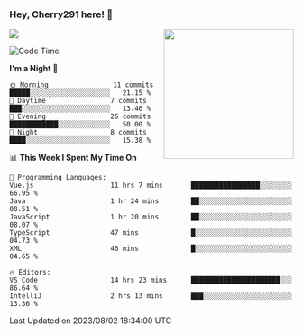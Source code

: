 ### Hey, Cherry291 here! 👋

![](https://metrics.lecoq.io/cherry291?template=classic&config.timezone=Asia%2FShanghai)
<img align='right' src="https://media.giphy.com/media/M9gbBd9nbDrOTu1Mqx/giphy.gif" width="230">
<!-- ![](https://github-readme-stats-ouuan.vercel.app/api?username=cherry291&theme=dark&show_icons=true) -->

<!--START_SECTION:waka-->
![Code Time](http://img.shields.io/badge/Code%20Time-97%20hrs%2025%20mins-blue)

**I'm a Night 🦉** 

```text
🌞 Morning                11 commits          █████░░░░░░░░░░░░░░░░░░░░   21.15 % 
🌆 Daytime                7 commits           ███░░░░░░░░░░░░░░░░░░░░░░   13.46 % 
🌃 Evening                26 commits          ████████████░░░░░░░░░░░░░   50.00 % 
🌙 Night                  8 commits           ████░░░░░░░░░░░░░░░░░░░░░   15.38 % 
```


📊 **This Week I Spent My Time On** 

```text
💬 Programming Languages: 
Vue.js                   11 hrs 7 mins       █████████████████░░░░░░░░   66.95 % 
Java                     1 hr 24 mins        ██░░░░░░░░░░░░░░░░░░░░░░░   08.51 % 
JavaScript               1 hr 20 mins        ██░░░░░░░░░░░░░░░░░░░░░░░   08.07 % 
TypeScript               47 mins             █░░░░░░░░░░░░░░░░░░░░░░░░   04.73 % 
XML                      46 mins             █░░░░░░░░░░░░░░░░░░░░░░░░   04.65 % 

🔥 Editors: 
VS Code                  14 hrs 23 mins      ██████████████████████░░░   86.64 % 
IntelliJ                 2 hrs 13 mins       ███░░░░░░░░░░░░░░░░░░░░░░   13.36 % 
```


 Last Updated on 2023/08/02 18:34:00 UTC
<!--END_SECTION:waka-->

<!--
**Cherry291/cherry291** is a ✨ _special_ ✨ repository because its `README.md` (this file) appears on your GitHub profile.

Here are some ideas to get you started:

- 🔭 I’m currently working on ...
- 🌱 I’m currently learning ...
- 👯 I’m looking to collaborate on ...
- 🤔 I’m looking for help with ...
- 💬 Ask me about ...
- 📫 How to reach me: ...
- 😄 Pronouns: ...
- ⚡ Fun fact: ...
-->
